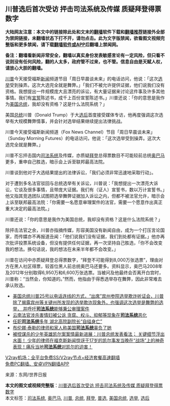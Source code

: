  <h2>川普选后首次受访 抨击司法系统及传媒 质疑拜登得票数字</h2> <p class="notice"><b>大陆网友注意：本文中的链接除此处和文末的<a href="https://github.com/bannedbook/fanqiang" >翻墙</a>软件下载和<a href="https://github.com/killgcd/justmysocks/blob/master/README.md">翻墙推荐</a>链接外全部为禁网链接，未翻墙状态下打不开，请勿点击。此为文字版禁闻，欲看图文视频完整版和更多禁闻，请下载<a href="https://github.com/bannedbook/fanqiang">翻墙软件或APP</a>后翻墙上禁闻网。</p><p>备注：翻墙看新闻非常安全，翻墙以真实身份发表敏感言论有一定风险，但只看不说则没有任何风险，翻的人太多，政府管不过来，也不管。信息自由是天赋人权，请放心大胆的翻墙。</b></p>  <div class="entry"> <p id="summary"><a href="https://www.bannedbook.org/bnews/tag/%e5%b7%9d%e6%99%ae/" class="st_tag internal_tag" rel="tag" title="标签 川普 下的日志">川普</a>今天接受福斯<span class='wp_keywordlink_affiliate'><a href="https://www.bannedbook.org/" title="新闻">新闻</a></span>频道节目「周日早晨谈未来」的电话访问，他说：「这次<a href="https://www.bannedbook.org/bnews/tag/%e9%80%89%e4%b8%be/" class="st_tag internal_tag" rel="tag" title="标签 选举 下的日志">选举</a>受到操弄。这次大选完全就是舞弊。」「我们不被允许提供证据，他们说我们没有资格。我想提出一件规模庞大且漂亮的诉讼，有大量证据来讨论这件事及许多其他事情。我们有<span class='wp_keywordlink'><a href="https://www.bannedbook.org/forum5/topic17.html" title="宣誓与预言" target="_blank">宣誓</a></span>陈述书，成千上百份宣誓陈述书。」川普还说：「你的意思是我作为<a href="https://www.bannedbook.org/bnews/tag/%e7%be%8e%e5%9b%bd%e6%80%bb%e7%bb%9f/" class="st_tag internal_tag" rel="tag" title="标签 美国总统 下的日志">美国总统</a>，我却没有资格？这是什么法院系统？」</p> <p id="conimg">美国<a href="https://www.bannedbook.org/bnews/tag/%e6%80%bb%e7%bb%9f/" class="st_tag internal_tag" rel="tag" title="标签 总统 下的日志">总统</a>川普（Donald Trump）于大<a href="https://www.bannedbook.org/bnews/tag/%E9%80%89%E5%90%8E/" class="st_tag internal_tag" rel="tag" title="标签 选后 下的日志">选后</a>首度接受媒体专访，他再度强调这次选举有大规模舞弊情事，并会针对选举结果继续提出法律挑战。</p> <p>川普今天接受福斯新闻频道（Fox News Channel）节目「周日早晨谈未来」（Sunday Morning Futures）的电话访问，他说：「这次选举受到操弄。这次大选完全就是舞弊。」</p>  <p>川普不忘抨击国内<a href="https://www.bannedbook.org/bnews/tag/%e5%8f%b8%e6%b3%95%e7%b3%bb%e7%bb%9f/" class="st_tag internal_tag" rel="tag" title="标签 司法系统 下的日志">司法系统</a>及传媒，亦质疑<a href="https://www.bannedbook.org/bnews/tag/%e6%8b%9c%e7%99%bb/" class="st_tag internal_tag" rel="tag" title="标签 拜登 下的日志">拜登</a>总得票数目不可能较前总统<a href="https://www.bannedbook.org/bnews/tag/%e5%a5%a5%e5%b7%b4%e9%a9%ac/" class="st_tag internal_tag" rel="tag" title="标签 奥巴马 下的日志">奥巴马</a>更多，重申自己胜选，暗示会上诉至联邦最高法院。</p> <p>川普谈到他对于大选结果提出的法律诉讼，「我们必须非常迅速地采取行动」。</p> <p>对于遭到多名法官驳回与总统选举有关诉讼，川普说：「我想提出一次漂亮大诉讼，它谈及很多事情，且带庞大证据。我们有（证人）宣誓书，数以万计宣誓书。」他又指其竞选团队试图把选举舞弊证据加入诉讼之内，但都不被法官允许，暗示会上诉至联邦最高法院：「你需要一名愿意审理案件的法官，需要一个愿意作出真正重大决定的最高法院。」</p>  <p>川普还说：「你的意思是我作为美国总统，我却没有资格？这是什么法院系统？」</p> <p>除抨击法官之余，川普亦指摘传媒，形容美国没有新闻自由，成为一个打压言论国家，而传媒亦不再报道丑闻：「他们说我们没有证据，我们到处都有证据。」他亦再次批评投票系统设备，但没有提供任何证据，再一次坚持自己胜选，「你不会改变我的想法。换句话说，我的想法在未来半年都不会改变。」</p> <p>川普在访问中亦质疑拜登总得票数字，“拜登不可能得到8,000万张选票”，理由对方在黑人社区得票，较首位黑人前总统奥巴马还要多。资料显示，奥巴马2008年及2012年分别取得6,950万和6,600万张选票。当被问及他最终会否离开白宫时，川普称：“当然会，你知道的。”然而，他指由于得悉选举存在舞弊，因此非常难去承认败选。</p>  <ul class='op-related-articles' title='相关阅读'> <li><a href='https://www.bannedbook.org/bnews/bannedvideo/20201126/1437532.html' target='_blank'>美国总统川普25号以电话连线的方式，“出席”宾州参院选举欺诈听证会，川普除了揭露宾州等关键州所发现的选举欺诈现象外，也强调这次选举是舞弊的选举， 并呼吁<b>司法系统</b>能够秉公审理案件</a></li> <li><a href='https://www.bannedbook.org/bnews/headline/20201021/1417849.html' target='_blank'>云南法官涉杀害情妇被公诉 贪腐、权斗、抑郁等现象在<b>司法系统</b>恶化</a></li> <li><a href='https://www.bannedbook.org/bnews/bannedvideo/20201021/1417326.html' target='_blank'>任职<b>司法系统</b>多年 湖北高院副院长“自缢身亡”</a></li> <li><a href='https://www.bannedbook.org/bnews/worldnews/usa/20200926/1403365.html' target='_blank'>布伦娜·泰勒的律师和家人称美国<b>司法系统</b>辜负了她</a></li> <li><a href='https://www.bannedbook.org/bnews/bannedvideo/20200901/1394025.html' target='_blank'>被控谋杀的少年英雄凯尔案案情最新进展：川普总统发表看法； 关键细节浮出水面！ 少年的律师在福克斯新闻惊讶于17岁的凯尔事发当晚在“战场”上的神奇表现！痛斥当地<b>司法系统</b>对凯尔的迫害！</a></li> </ul> <p class="texttj"> <a href="https://www.bannedbook.org/forum23/topic22702.html" target="_blank">V2ray机场：全平台免费SS/V2ray节点+经济套餐高速翻墙</a><br/> <a href="https://github.com/bannedbook/fanqiang/wiki/%E7%A6%81%E9%97%BB%E7%BD%91%E5%AE%89%E5%8D%93%E7%BF%BB%E5%A2%99%E6%96%B0%E9%97%BBAPP" target="_blank">免费PC翻墙、安卓VPN翻墙APP</a></p><p> 来源：东网/世界日报 </p><a name='sharetosocial'></a>       <div><b>本文的图文或视频完整版</b>：<a href='https://www.bannedbook.org/bnews/topimagenews/20201130/1439300.html'>川普选后首次受访 抨击司法系统及传媒 质疑拜登得票数字</a></div>  </div><!--END ENTRY--> <div class="postfooter"> <div>本文标签：<a href="https://www.bannedbook.org/bnews/tag/%e5%8f%b8%e6%b3%95%e7%b3%bb%e7%bb%9f/" rel="tag">司法系统</a>, <a href="https://www.bannedbook.org/bnews/tag/%e5%a5%a5%e5%b7%b4%e9%a9%ac/" rel="tag">奥巴马</a>, <a href="https://www.bannedbook.org/bnews/tag/%e5%b7%9d%e6%99%ae/" rel="tag">川普</a>, <a href="https://www.bannedbook.org/bnews/tag/%e6%80%bb%e7%bb%9f/" rel="tag">总统</a>, <a href="https://www.bannedbook.org/bnews/tag/%e6%8b%9c%e7%99%bb/" rel="tag">拜登</a>, <a href="https://www.bannedbook.org/bnews/tag/%E6%99%AE%E9%80%89/" rel="tag">普选</a>, <a href="https://www.bannedbook.org/bnews/tag/%e7%be%8e%e5%9b%bd%e6%80%bb%e7%bb%9f/" rel="tag">美国总统</a>, <a href="https://www.bannedbook.org/bnews/tag/%e9%80%89%e4%b8%be/" rel="tag">选举</a>, <a href="https://www.bannedbook.org/bnews/tag/%E9%80%89%E5%90%8E/" rel="tag">选后</a></div>  </div><!--END POSTFOOTER--> 